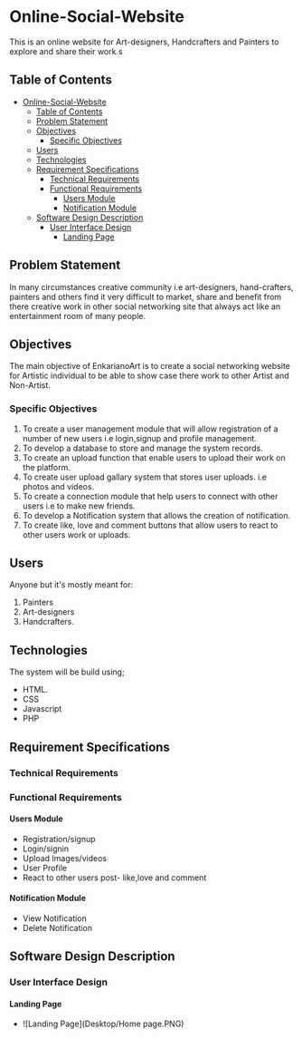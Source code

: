 # Online-Social-Website

This is an online website for Art-designers, Handcrafters and Painters to explore and share their work.s

## Table of Contents

- [Online-Social-Website](#online-social-website)
  - [Table of Contents](#table-of-contents)
  - [Problem Statement](#problem-statement)
  - [Objectives](#objectives)
    - [Specific Objectives](#specific-objectives)
  - [Users](#users)
  - [Technologies](#technologies)
  - [Requirement Specifications](#requirement-specifications)
    - [Technical Requirements](#technical-requirements)
    - [Functional Requirements](#functional-requirements)
      - [Users Module](#users-module)
      - [Notification Module](#notification-module)
  - [Software Design Description](#software-design-description)
    - [User Interface Design](#user-interface-design)
      - [Landing Page](#landing-page)

## Problem Statement

In many circumstances creative community i.e art-designers, hand-crafters, painters and others find it very difficult to market, share and benefit from there creative work in other social networking site that always act like an entertainment room of many people.

## Objectives

The main objective of EnkarianoArt is to create a social networking website for Artistic individual to be able to show case there work to other Artist and Non-Artist.

### Specific Objectives

1. To create a user management module that will allow registration of a number of new users i.e login,signup and profile management.
2. To develop a database to store and manage the system records.
3. To create an upload function that enable users to upload their work on the platform.
4. To create user upload gallary system that stores user uploads. i.e photos and videos.
5. To create a connection module that help users to connect with other users i.e to make new friends.
6. To develop a Notification system that allows the creation of notification.
7. To create like, love and comment buttons that allow users to react to other users work or uploads.

## Users

  Anyone but it's mostly meant for:

   1. Painters
   2. Art-designers
   3. Handcrafters.

## Technologies

The system will be build using;

- HTML.
- CSS
- Javascript
- PHP

## Requirement Specifications

### Technical Requirements

### Functional Requirements

#### Users Module

- Registration/signup
- Login/signin
- Upload Images/videos
- User Profile
- React to other users post- like,love and comment
  
#### Notification Module

- View Notification
- Delete Notification

## Software Design Description

### User Interface Design

#### Landing Page

+ ![Landing Page](Desktop/Home page.PNG)